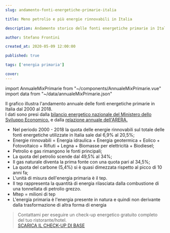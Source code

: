 ```yaml
---
slug: andamento-fonti-energetiche-primarie-italia

title: Meno petrolio e più energie rinnovabili in Italia

description: Andamento storico delle fonti energetiche primarie in Italia

author: Stefano Frontini

created_at: 2020-05-09 12:00:00

published: true

tags: ['energia primaria']

cover: 
---
```

import AnnualeMixPrimarie from "~/components/AnnualeMixPrimarie.vue"
import data from "~/data/annualeMixPrimarie.json"

<AnnualeMixPrimarie title="Andamento storico delle fonti energetiche primarie in Italia" xKey="Anno"
            y1Key="Carbone"
            y2Key="Import elettrico"
            y3Key="Petrolio"
            y4Key="Gas naturale"
            y5Key="Rinnovabili"
            :data="data"/>

Il grafico illustra l'andamento annuale delle fonti energetiche primarie in Italia dal 2000 al 2018.  <br />
I dati sono presi dalla [bilancio energetico nazionale del Ministero dello Sviluppo Economico.](https://dgsaie.mise.gov.it/ben.php) e dalla [relazione annuale dell'ARERA.](https://www.arera.it/it/relaz_ann/19/19.htm)

* Nel periodo 2000 - 2018 la quota delle energie rinnovabili sul totale delle fonti energetiche utilizzate in Italia sale dal 6,9% al 20,5%;
* Energie rinnovabili = Energia idraulica + Energia geotermica + Eolico + Fotovoltaico + Rifiuti + Legna + Biomasse per elettricità + Biodiesel;
* Petrolio e gas rimangono le fonti principali;
* La quota del petrolio scende dal 49,5% al 34%;
* Il gas naturale diventa la prima fonte con una quota pari al 34,5%;
* La quota del carbone (5,4%) si è quasi dimezzata rispetto al picco di 10 anni fa;
* L'unità di misura dell'energia primaria è il tep.
* Il tep rappresenta la quantità di energia rilasciata dalla combustione di una tonnellata di petrolio grezzo.
* Mtep = milioni di tep
* L'energia primaria è l'energia presente in natura e quindi non derivante dalla trasformazione di altra forma di energia

> <g-link to="/contatti">Contattami</g-link> per eseguire un check-up energetico gratuito completo del tuo ristorante/hotel.</br>
<a href="/check-up-energetico.pdf" download>SCARICA IL CHECK-UP DI BASE</a>
